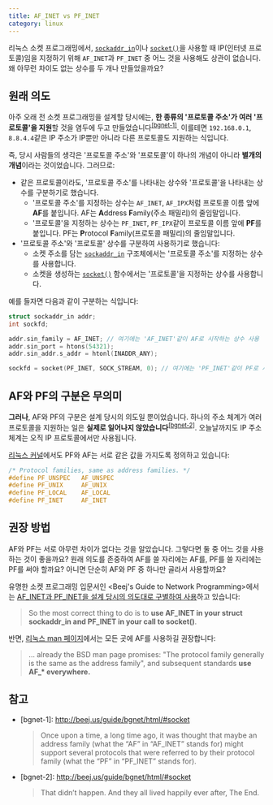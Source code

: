 ```yaml
---
title: AF_INET vs PF_INET
category: linux
---
```


리눅스 소켓 프로그래밍에서, [`sockaddr_in`](http://man7.org/linux/man-pages/man7/ip.7.html)이나 [`socket()`](http://man7.org/linux/man-pages/man2/socket.2.html)을 사용할 때 IP(인터넷 프로토콜)임을 지정하기 위해 `AF_INET`과 `PF_INET` 중 어느 것을 사용해도 상관이 없습니다. 왜 아무런 차이도 없는 상수를 두 개나 만들었을까요?

## 원래 의도

아주 오래 전 소켓 프로그래밍을 설계할 당시에는, **한 종류의 '프로토콜 주소'가 여러 '프로토콜'을 지원**할 것을 염두에 두고 만들었습니다<sup>[[bgnet-1]](#footnote-bgnet-1)</sup>. 이를테면 `192.168.0.1`, `8.8.4.4`같은 IP 주소가 IP뿐만 아니라 다른 프로토콜도 지원하는 식입니다.

즉, 당시 사람들의 생각은 '프로토콜 주소'와 '프로토콜'이 하나의 개념이 아니라 **별개의 개념**이라는 것이었습니다. 그러므로:

- 같은 프로토콜이라도, '프로토콜 주소'를 나타내는 상수와 '프로토콜'을 나타내는 상수를 구분하기로 했습니다.
    - '프로토콜 주소'를 지정하는 상수는 `AF_INET`, `AF_IPX`처럼 프로토콜 이름 앞에 **AF**를 붙입니다. AF는 **A**ddress **F**amily(주소 패밀리)의 줄임말입니다.
    - '프로토콜'을 지정하는 상수는 `PF_INET`, `PF_IPX`같이 프로토콜 이름 앞에 **PF**를 붙입니다. PF는 **P**rotocol **F**amily(프로토콜 패밀리)의 줄임말입니다.
- '프로토콜 주소'와 '프로토콜' 상수를 구분하여 사용하기로 했습니다:
    - 소켓 주소를 담는 [`sockaddr_in`](http://man7.org/linux/man-pages/man7/ip.7.html) 구조체에서는 '프로토콜 주소'를 지정하는 상수를 사용합니다.
    - 소켓을 생성하는 [`socket()`](http://man7.org/linux/man-pages/man2/socket.2.html) 함수에서는 '프로토콜'을 지정하는 상수를 사용합니다.

예를 들자면 다음과 같이 구분하는 식입니다:

```c
struct sockaddr_in addr;
int sockfd;

addr.sin_family = AF_INET; // 여기에는 'AF_INET'같이 AF로 시작하는 상수 사용
addr.sin_port = htons(54321);
addr.sin_addr.s_addr = htonl(INADDR_ANY);

sockfd = socket(PF_INET, SOCK_STREAM, 0); // 여기에는 'PF_INET'같이 PF로 시작하는 상수 사용
```

## AF와 PF의 구분은 무의미

**그러나**, AF와 PF의 구분은 설계 당시의 의도일 뿐이었습니다. 하나의 주소 체계가 여러 프로토콜을 지원하는 일은 **실제로 일어나지 않았습니다**<sup>[[bgnet-2]](#footnote-bgnet-2)</sup>. 오늘날까지도 IP 주소 체계는 오직 IP 프로토콜에서만 사용됩니다.

[리눅스 커널](https://github.com/torvalds/linux/blob/26bc672134241a080a83b2ab9aa8abede8d30e1c/include/linux/socket.h#L215-L219)에서도 PF와 AF는 서로 같은 값을 가지도록 정의하고 있습니다:

```c
/* Protocol families, same as address families. */
#define PF_UNSPEC	AF_UNSPEC
#define PF_UNIX		AF_UNIX
#define PF_LOCAL	AF_LOCAL
#define PF_INET		AF_INET
```

## 권장 방법

AF와 PF는 서로 아무런 차이가 없다는 것을 알았습니다. 그렇다면 둘 중 어느 것을 사용하는 것이 좋을까요? 원래 의도를 존중하여 AF를 쓸 자리에는 AF를, PF를 쓸 자리에는 PF를 써야 할까요? 아니면 단순히 AF와 PF 중 하나만 골라서 사용할까요?

유명한 소켓 프로그래밍 입문서인 <Beej's Guide to Network Programming>에서는 [AF_INET과 PF_INET을 설계 당시의 의도대로 구별하여 사용](http://beej.us/guide/bgnet/html/#socket)하고 있습니다:

> So the most correct thing to do is to **use AF_INET in your struct sockaddr_in and PF_INET in your call to socket()**.

반면, [리눅스 man 페이지](http://man7.org/linux/man-pages/man2/socket.2.html#NOTES)에서는 모든 곳에 AF를 사용하길 권장합니다:

> ... already the BSD man page promises: "The protocol family generally is the same as the address family", and subsequent standards **use AF_\* everywhere.**

## 참고

- <span id="footnote-bgnet-1">[bgnet-1]</span>: <http://beej.us/guide/bgnet/html/#socket>

  > Once upon a time, a long time ago, it was thought that maybe an address family (what the “AF” in “AF_INET” stands for) might support several protocols that were referred to by their protocol family (what the “PF” in “PF_INET” stands for).

- <span id="footnote-bgnet-2">[bgnet-2]</span>: <http://beej.us/guide/bgnet/html/#socket>

  > That didn’t happen. And they all lived happily ever after, The End.
